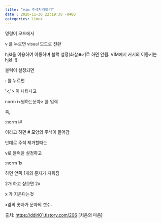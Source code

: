 ```yaml
---
title: "vim 주석처리하기"
date : 2020-11-30 22:19:30 -0400
categories: Linux
---
```


명령어 모드에서 

v 를 누르면 visual 모드로 전환 

hjkl을 이용하여 이동하며 블럭 설정(화살표키로 하면 안됨. VIM에서 커서의 이동키는 hjkl !!)



블럭이 설정되면 

: 를 누르면 

'<,'> 이 나타나고 



norm i<원하는문자> 를 입력 



즉, 

:norm i# 



이라고 하면 # 모양의 주석이 들어감 



반대로 주석 제거할때는 

v로 블럭을 설정하고 



:norm 1x 

하면 앞쪽 1개의 문자가 지워짐 

2개 하고 싶으면 2x 

x 가 지운다는것

x앞의 숫자가 문자의 갯수.



출처: https://ddiri01.tistory.com/206 [처음의 마음]
